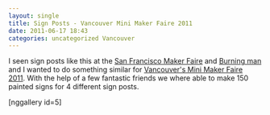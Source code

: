 ```yaml
---
layout: single
title: Sign Posts - Vancouver Mini Maker Faire 2011
date: 2011-06-17 18:43
categories: uncategorized Vancouver
---
```

I seen sign posts like this at the <a href="http://makerfaire.com/bayarea/2011/">San Francisco Maker Faire</a> and <a href="http://www.burningman.com/">Burning man</a> and I wanted to do something similar for <a href="http://makerfaire.ca/">Vancouver's Mini Maker Faire 2011</a>. With the help of a few fantastic friends we where able to make 150 painted signs for 4 different sign posts.

[nggallery id=5]
